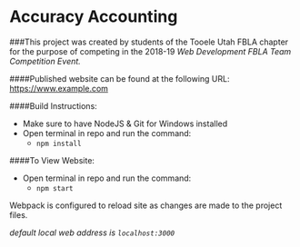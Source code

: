 # Accuracy Accounting

###This project was created by students of the Tooele Utah FBLA chapter for the purpose of competing in the 2018-19 *Web Development FBLA Team Competition Event.*

####Published website can be found at the following URL:
https://www.example.com

####Build Instructions:
* Make sure to have NodeJS & Git for Windows installed
* Open terminal in repo and run the command:
  * `npm install`

####To View Website:
* Open terminal in repo and run the command:
  * `npm start`

Webpack is configured to reload site as changes are made to the project files.

*default local web address is `localhost:3000`*
